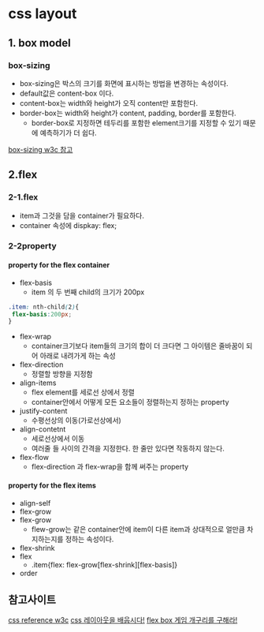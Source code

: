 # css layout
## 1. box model
### box-sizing
+ box-sizing은 박스의 크기를 화면에 표시하는 방법을 변경하는 속성이다.  
+ default값은 content-box 이다.
+ content-box는 width와 height가 오직 content만 포함한다.
+ border-box는 width와 height가 content, padding, border를 포함한다. 
  + border-box로 지정하면 테두리를 포함한 element크기를 지정할 수 있기 때문에 예측하기가 더 쉽다.  

[box-sizing w3c 참고](https://www.w3schools.com/cssref/css3_pr_box-sizing.asp)

## 2.flex
### 2-1.flex
+ item과 그것을 담을 container가 필요하다.
+ container 속성에 dispkay: flex;
### 2-2property
#### property for the flex container
+ flex-basis
  + item 의 두 번째 child의 크기가 200px
 ```css
.item: nth-child(2){
  flex-basis:200px;
}
```
+ flex-wrap
  + container크기보다 item들의 크기의 합이 더 크다면 그 아이템은 줄바꿈이 되어 아래로 내려가게 하는 속성
+ flex-direction 
  + 정렬할 방향을 지정함 
+ align-items 
  + flex element를 세로선 상에서 정렬
  + container안에서 어떻게 모든 요소들이 정렬하는지 정하는 property
+ justify-content 
  + 수평선상의 이동(가로선상에서) 
+ align-contetnt
  + 세로선상에서 이동 
  + 여러줄 들 사이의 간격을 지정한다. 한 줄만 있다면 작동하지 않는다. 
+ flex-flow
  + flex-direction 과 flex-wrap을 함께 써주는 property

#### property for the flex items 
+ align-self
+ flex-grow
+ flex-grow
  + flew-grow는 같은 container안에 item이 다른 item과 상대적으로 얼만큼 차지하는지를 정하는 속성이다.
+ flex-shrink
+ flex  
  + .item{flex: flex-grow[flex-shrink][flex-basis]}
+ order

## 참고사이트
[css reference w3c](https://www.w3schools.com/cssref/)
[css 레이아웃을 배웁시다!](http://ko.learnlayout.com/)
[flex box 게임 개구리를 구해라!](http://flexboxfroggy.com/)

